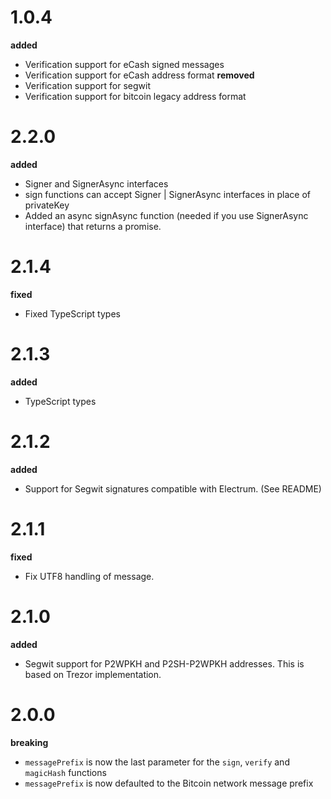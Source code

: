# 1.0.4
__added__
- Verification support for eCash signed messages
- Verification support for eCash address format
__removed__
- Verification support for segwit
- Verification support for bitcoin legacy address format

# 2.2.0
__added__
- Signer and SignerAsync interfaces
- sign functions can accept Signer | SignerAsync interfaces in place of privateKey
- Added an async signAsync function (needed if you use SignerAsync interface) that returns a promise.

# 2.1.4
__fixed__
- Fixed TypeScript types

# 2.1.3
__added__
- TypeScript types

# 2.1.2
__added__
- Support for Segwit signatures compatible with Electrum. (See README)

# 2.1.1
__fixed__
- Fix UTF8 handling of message.

# 2.1.0
__added__
- Segwit support for P2WPKH and P2SH-P2WPKH addresses. This is based on Trezor implementation.

# 2.0.0
__breaking__
- `messagePrefix` is now the last parameter for the `sign`, `verify` and `magicHash` functions
- `messagePrefix` is now defaulted to the Bitcoin network message prefix
